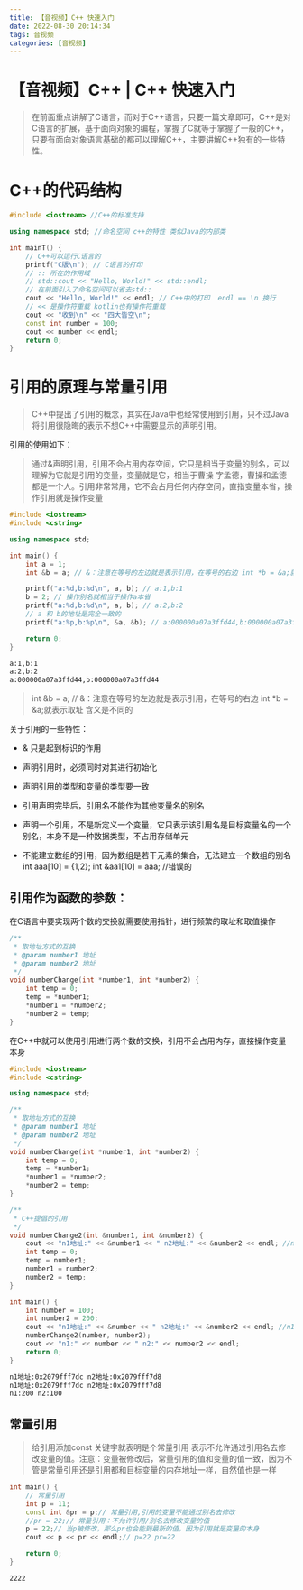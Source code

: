 ```yaml
---
title: 【音视频】C++ 快速入门
date: 2022-08-30 20:14:34
tags: 音视频
categories: [音视频]
---
```


# 【音视频】C++ | C++ 快速入门
>在前面重点讲解了C语言，而对于C++语言，只要一篇文章即可，C++是对C语言的扩展，基于面向对象的编程，掌握了C就等于掌握了一般的C++，只要有面向对象语言基础的都可以理解C++，主要讲解C++独有的一些特性。

# C++的代码结构
```cpp
#include <iostream> //C++的标准支持

using namespace std; //命名空间 c++的特性 类似Java的内部类

int mainT() {
    // C++可以运行C语言的
    printf("C版\n"); // C语言的打印
    // :: 所在的作用域
    // std::cout << "Hello, World!" << std::endl;
    // 在前面引入了命名空间可以省去std::
    cout << "Hello, World!" << endl; // C++中的打印  endl == \n 换行
    // << 是操作符重载 kotlin也有操作符重载
    cout << "收到\n" << "四大皆空\n";
    const int number = 100;
    cout << number << endl;
    return 0;
}
```

# 引用的原理与常量引用
>C++中提出了引用的概念，其实在Java中也经常使用到引用，只不过Java将引用很隐晦的表示不想C++中需要显示的声明引用。


引用的使用如下：
>通过&声明引用，引用不会占用内存空间，它只是相当于变量的别名，可以理解为它就是引用的变量，变量就是它，相当于曹操 字孟德，曹操和孟德都是一个人。引用非常常用，它不会占用任何内存空间，直指变量本省，操作引用就是操作变量


```cpp
#include <iostream>
#include <cstring>

using namespace std;

int main() {
    int a = 1;
    int &b = a; // &：注意在等号的左边就是表示引用，在等号的右边 int *b = &a;就表示取址 含义是不同的

    printf("a:%d,b:%d\n", a, b); // a:1,b:1
    b = 2; // 操作别名就相当于操作a本省
    printf("a:%d,b:%d\n", a, b); // a:2,b:2
    // a 和 b的地址是完全一致的
    printf("a:%p,b:%p\n", &a, &b); // a:000000a07a3ffd44,b:000000a07a3ffd44

    return 0;
}
```

```bash
a:1,b:1
a:2,b:2
a:000000a07a3ffd44,b:000000a07a3ffd44
```

>int &b = a; // &：注意在等号的左边就是表示引用，在等号的右边 int *b = &a;就表示取址 含义是不同的


关于引用的一些特性：
- & 只是起到标识的作用

- 声明引用时，必须同时对其进行初始化

- 声明引用的类型和变量的类型要一致

- 引用声明完毕后，引用名不能作为其他变量名的别名

- 声明一个引用，不是新定义一个变量，它只表示该引用名是目标变量名的一个别名，本身不是一种数据类型，不占用存储单元

- 不能建立数组的引用，因为数组是若干元素的集合，无法建立一个数组的别名 int aaa[10] = {1,2}; int &aa1[10] = aaa; //错误的



## 引用作为函数的参数：
在C语言中要实现两个数的交换就需要使用指针，进行频繁的取址和取值操作
```c
/**
 * 取地址方式的互换
 * @param number1 地址
 * @param number2 地址
 */
void numberChange(int *number1, int *number2) {
    int temp = 0;
    temp = *number1;
    *number1 = *number2;
    *number2 = temp;
}
```

在C++中就可以使用引用进行两个数的交换，引用不会占用内存，直接操作变量本身
```cpp
#include <iostream>
#include <cstring>

using namespace std;

/**
 * 取地址方式的互换
 * @param number1 地址
 * @param number2 地址
 */
void numberChange(int *number1, int *number2) {
    int temp = 0;
    temp = *number1;
    *number1 = *number2;
    *number2 = temp;
}

/**
 * C++提倡的引用
 */
void numberChange2(int &number1, int &number2) {
    cout << "n1地址:" << &number1 << " n2地址:" << &number2 << endl; //n1地址:0x2079fff7dc n2地址:0x2079fff7d8
    int temp = 0;
    temp = number1;
    number1 = number2;
    number2 = temp;
}

int main() {
    int number = 100;
    int number2 = 200;
    cout << "n1地址:" << &number << " n2地址:" << &number2 << endl; //n1地址:0x2079fff7dc n2地址:0x2079fff7d8
    numberChange2(number, number2);
    cout << "n1:" << number << " n2:" << number2 << endl;
    return 0;
}
```

```bash
n1地址:0x2079fff7dc n2地址:0x2079fff7d8
n1地址:0x2079fff7dc n2地址:0x2079fff7d8
n1:200 n2:100
```


## 常量引用
>给引用添加const 关键字就表明是个常量引用 表示不允许通过引用名去修改变量的值。注意：变量被修改后，常量引用的值和变量的值一致，因为不管是常量引用还是引用都和目标变量的内存地址一样，自然值也是一样

```cpp
int main() {
    // 常量引用
    int p = 11;
    const int &pr = p;// 常量引用,引用的变量不能通过别名去修改
    //pr = 22;// 常量引用：不允许引用/别名去修改变量的值
    p = 22;// 当p被修改，那么pr也会能到最新的值，因为引用就是变量的本身
    cout << p << pr << endl;// p=22 pr=22

    return 0;
}
```


```bash
2222
```

















